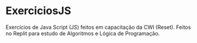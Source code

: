 # ExerciciosJS
Exercícios de Java Script (JS) feitos em capacitação da CWI (Reset). Feitos no Replit para estudo de Algoritmos e Lógica de Programação.

